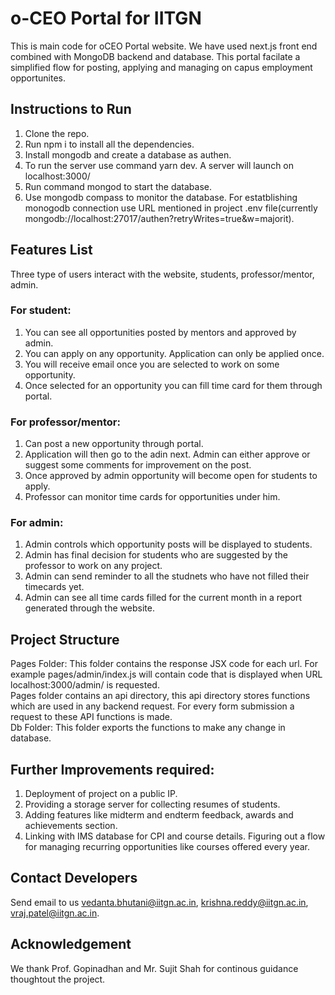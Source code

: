 # o-CEO Portal for IITGN
This is main code for oCEO Portal website. We have used next.js front end combined with MongoDB backend and database.
This portal facilate a simplified flow for posting, applying and managing on capus employment opportunites. 
## Instructions to Run
1) Clone the repo.
2) Run npm i to install all the dependencies.
3) Install mongodb and create a database as authen.
4) To run the server use command yarn dev. A server will launch on localhost:3000/
5) Run command mongod to start the database. 
6) Use mongodb compass to monitor the database. For estatblishing monogodb connection use URL mentioned in project .env file(currently mongodb://localhost:27017/authen?retryWrites=true&w=majorit).

 
## Features List
Three type of users interact with the website, students, professor/mentor, admin.
### For student:
1) You can see all opportunities posted by mentors and approved by admin.
2) You can apply on any opportunity. Application can only be applied once. 
3) You will receive email once you are selected to work on some opportunity.
4) Once selected for an opportunity you can fill time card for them through portal.

### For professor/mentor:
1) Can post a new opportunity through portal.
2) Application will then go to the adin next. Admin can either approve or suggest some comments for improvement on the post.
3) Once approved by admin opportunity will become open for students to apply.
4) Professor can monitor time cards for opportunities under him.

### For admin:
1) Admin controls which opportunity posts will be displayed to students.
2) Admin has final decision for students who are suggested by the professor to work on any project.
3) Admin can send reminder to all the studnets who have not filled their timecards yet.
4) Admin can see all time cards filled for the current month in a report generated through the website.

## Project Structure

Pages Folder: This folder contains the response JSX code for each url. For example pages/admin/index.js will contain code that is displayed when URL localhost:3000/admin/ is requested. <br> 
Pages folder contains an api directory, this api directory stores functions which are used in any backend request. For every form submission a request to these API functions is made. <br>
Db Folder: This folder exports the functions to make any change in database.


## Further Improvements required:
1) Deployment of project on a public IP.
2) Providing a storage server for collecting resumes of students.
3) Adding features like midterm and endterm feedback, awards and achievements section.
4) Linking with IMS database for CPI and course details. Figuring out a flow for managing recurring opportunities like courses offered every year.
## Contact Developers
Send email to us vedanta.bhutani@iitgn.ac.in, krishna.reddy@iitgn.ac.in, vraj.patel@iitgn.ac.in.

## Acknowledgement 
We thank Prof. Gopinadhan and Mr. Sujit Shah for continous guidance thoughtout the project.
